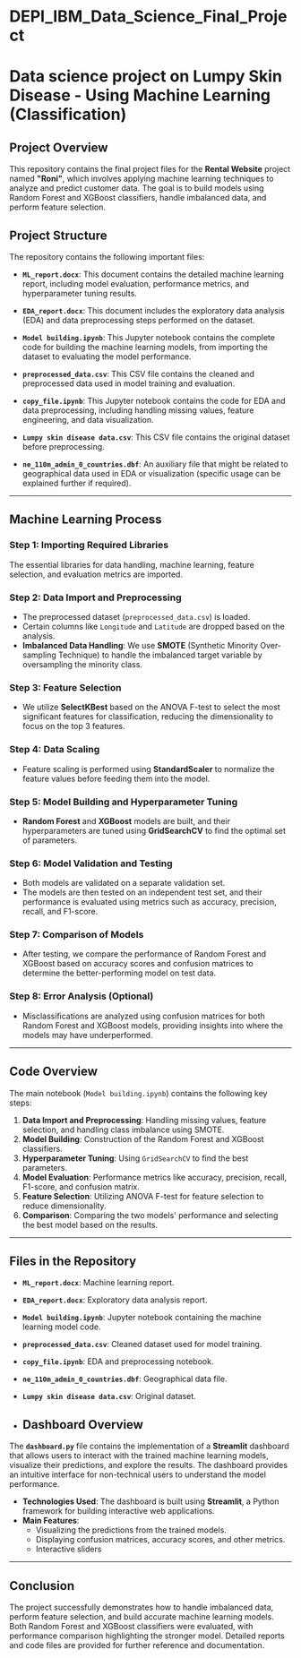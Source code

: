 # DEPI_IBM_Data_Science_Final_Project
# Data science project on Lumpy Skin Disease - Using Machine Learning (Classification)

## Project Overview

This repository contains the final project files for the **Rental Website** project named **"Roni"**, which involves applying machine learning techniques to analyze and predict customer data. The goal is to build models using Random Forest and XGBoost classifiers, handle imbalanced data, and perform feature selection.

## Project Structure

The repository contains the following important files:

- **`ML_report.docx`**: This document contains the detailed machine learning report, including model evaluation, performance metrics, and hyperparameter tuning results.
  
- **`EDA_report.docx`**: This document includes the exploratory data analysis (EDA) and data preprocessing steps performed on the dataset.

- **`Model building.ipynb`**: This Jupyter notebook contains the complete code for building the machine learning models, from importing the dataset to evaluating the model performance.

- **`preprocessed_data.csv`**: This CSV file contains the cleaned and preprocessed data used in model training and evaluation.

- **`copy_file.ipynb`**: This Jupyter notebook contains the code for EDA and data preprocessing, including handling missing values, feature engineering, and data visualization.

- **`Lumpy skin disease data.csv`**: This CSV file contains the original dataset before preprocessing.

- **`ne_110m_admin_0_countries.dbf`**: An auxiliary file that might be related to geographical data used in EDA or visualization (specific usage can be explained further if required).

---

## Machine Learning Process

### Step 1: Importing Required Libraries
The essential libraries for data handling, machine learning, feature selection, and evaluation metrics are imported.

### Step 2: Data Import and Preprocessing
- The preprocessed dataset (`preprocessed_data.csv`) is loaded.
- Certain columns like `Longitude` and `Latitude` are dropped based on the analysis.
- **Imbalanced Data Handling**: We use **SMOTE** (Synthetic Minority Over-sampling Technique) to handle the imbalanced target variable by oversampling the minority class.

### Step 3: Feature Selection
- We utilize **SelectKBest** based on the ANOVA F-test to select the most significant features for classification, reducing the dimensionality to focus on the top 3 features.

### Step 4: Data Scaling
- Feature scaling is performed using **StandardScaler** to normalize the feature values before feeding them into the model.

### Step 5: Model Building and Hyperparameter Tuning
- **Random Forest** and **XGBoost** models are built, and their hyperparameters are tuned using **GridSearchCV** to find the optimal set of parameters.

### Step 6: Model Validation and Testing
- Both models are validated on a separate validation set.
- The models are then tested on an independent test set, and their performance is evaluated using metrics such as accuracy, precision, recall, and F1-score.
  
### Step 7: Comparison of Models
- After testing, we compare the performance of Random Forest and XGBoost based on accuracy scores and confusion matrices to determine the better-performing model on test data.

### Step 8: Error Analysis (Optional)
- Misclassifications are analyzed using confusion matrices for both Random Forest and XGBoost models, providing insights into where the models may have underperformed.

---

## Code Overview

The main notebook (`Model building.ipynb`) contains the following key steps:

1. **Data Import and Preprocessing**: Handling missing values, feature selection, and handling class imbalance using SMOTE.
2. **Model Building**: Construction of the Random Forest and XGBoost classifiers.
3. **Hyperparameter Tuning**: Using `GridSearchCV` to find the best parameters.
4. **Model Evaluation**: Performance metrics like accuracy, precision, recall, F1-score, and confusion matrix.
5. **Feature Selection**: Utilizing ANOVA F-test for feature selection to reduce dimensionality.
6. **Comparison**: Comparing the two models' performance and selecting the best model based on the results.

---

## Files in the Repository

- **`ML_report.docx`**: Machine learning report.
- **`EDA_report.docx`**: Exploratory data analysis report.
- **`Model building.ipynb`**: Jupyter notebook containing the machine learning model code.
- **`preprocessed_data.csv`**: Cleaned dataset used for model training.
- **`copy_file.ipynb`**: EDA and preprocessing notebook.
- **`ne_110m_admin_0_countries.dbf`**: Geographical data file.
- **`Lumpy skin disease data.csv`**: Original dataset.

- ## Dashboard Overview

The **`dashboard.py`** file contains the implementation of a **Streamlit** dashboard that allows users to interact with the trained machine learning models, visualize their predictions, and explore the results. The dashboard provides an intuitive interface for non-technical users to understand the model performance.

- **Technologies Used**: The dashboard is built using **Streamlit**, a Python framework for building interactive web applications.
- **Main Features**:
  - Visualizing the predictions from the trained models.
  - Displaying confusion matrices, accuracy scores, and other metrics.
  - Interactive sliders

---

## Conclusion

The project successfully demonstrates how to handle imbalanced data, perform feature selection, and build accurate machine learning models. Both Random Forest and XGBoost classifiers were evaluated, with performance comparison highlighting the stronger model. Detailed reports and code files are provided for further reference and documentation.

